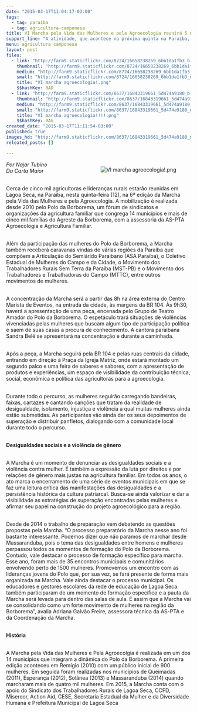 ```yaml
---
date: "2015-03-17T11:04:17-03:00"
tags:
  - tag: paraíba
  - tag: agricultura-camponesa
title: VI Marcha pela Vida das Mulheres e pela Agroecologia reunirá 5 mil em Lagoa Seca
support_line: "A atividade, que acontece na próxima quinta na Paraíba, receberá agricultoras de todo o estado."
menu: agricultura camponesa
layout: post
files:
  - link: "http://farm9.staticflickr.com/8724/16658238269_6bb1da1fb3_b.jpg"
    thumbnail: "http://farm9.staticflickr.com/8724/16658238269_6bb1da1fb3_t.jpg"
    medium: "http://farm9.staticflickr.com/8724/16658238269_6bb1da1fb3_z.jpg"
    small: "http://farm9.staticflickr.com/8724/16658238269_6bb1da1fb3_n.jpg"
    title: "VI marcha agroecologia!.png"
    $$hashKey: 0AD
  - link: "http://farm9.staticflickr.com/8637/16843319661_5d474a9180_b.jpg"
    thumbnail: "http://farm9.staticflickr.com/8637/16843319661_5d474a9180_t.jpg"
    medium: "http://farm9.staticflickr.com/8637/16843319661_5d474a9180_z.jpg"
    small: "http://farm9.staticflickr.com/8637/16843319661_5d474a9180_n.jpg"
    title: "VI marcha agroecologia!!!!.png"
    $$hashKey: 0AG
created_date: "2015-03-17T11:11:54-03:00"
published: true
images_hd: "http://farm9.staticflickr.com/8637/16843319661_5d474a9180_n.jpg"
releated_posts: []

---
```

<figure class="image" style="float:right"><img alt="VI marcha agroecologia!.png" src="http://farm9.staticflickr.com/8724/16658238269_6bb1da1fb3_b.jpg" />
<figcaption></figcaption>
</figure>

<p><em>Por Najar Tubino<br />
Da Carta Maior</em></p>

<p><br />
Cerca de cinco mil agricultoras e lideran&ccedil;as rurais estar&atilde;o reunidas em Lagoa Seca, na Para&iacute;ba, nesta quinta-feira (12), na 6&ordf; edi&ccedil;&atilde;o da Marcha pela Vida das Mulheres e pela Agroecologia. A mobiliza&ccedil;&atilde;o &eacute; realizada desde 2010 pelo Polo da Borborema, um f&oacute;rum de sindicatos e organiza&ccedil;&otilde;es da agricultura familiar que congrega 14 munic&iacute;pios e mais de cinco mil fam&iacute;lias do Agreste da Borborema, com a assessoria da AS-PTA Agroecologia e Agricultura Familiar.</p>

<p><br />
Al&eacute;m da participa&ccedil;&atilde;o das mulheres do Polo da Borborema, a Marcha tamb&eacute;m receber&aacute; caravanas vindas de v&aacute;rias regi&otilde;es da Para&iacute;ba que comp&otilde;em a Articula&ccedil;&atilde;o do Semi&aacute;rido Paraibano (ASA Para&iacute;ba), o Coletivo Estadual de Mulheres do Campo e da Cidade, o Movimento dos Trabalhadores Rurais Sem Terra da Para&iacute;ba (MST-PB) e o Movimento dos Trabalhadores e Trabalhadoras do Campo (MTTC), entre outros movimentos de mulheres.</p>

<p><br />
A concentra&ccedil;&atilde;o da Marcha ser&aacute; a partir das 8h na &aacute;rea externa do Centro Marista de Eventos, na entrada da cidade, &agrave;s margens da BR 104. &Agrave;s 9h30, haver&aacute; a apresenta&ccedil;&atilde;o de uma pe&ccedil;a, encenada pelo Grupo de Teatro Amador do Polo da Borborema. O espet&aacute;culo trar&aacute; situa&ccedil;&otilde;es de viol&ecirc;ncias vivenciadas pelas mulheres que buscam algum tipo de participa&ccedil;&atilde;o pol&iacute;tica e saem de suas casas a procura de conhecimento. A cantora paraibana Sandra Bel&ecirc; se apresentar&aacute; na concentra&ccedil;&atilde;o e durante a caminhada.</p>

<p><br />
Ap&oacute;s a pe&ccedil;a, a Marcha seguir&aacute; pela BR 104 e pelas ruas centrais da cidade, entrando em dire&ccedil;&atilde;o &agrave; Pra&ccedil;a da Igreja Matriz, onde estar&aacute; montado um segundo palco e uma feira de saberes e sabores, com a apresenta&ccedil;&atilde;o de produtos e experi&ecirc;ncias, um espa&ccedil;o de visibilidade da contribui&ccedil;&atilde;o t&eacute;cnica, social, econ&ocirc;mica e pol&iacute;tica das agricultoras para a agroecologia.</p>

<p><br />
Durante todo o percurso, as mulheres seguir&atilde;o carregando bandeiras, faixas, cartazes e cantando can&ccedil;&otilde;es que tratam da realidade de desigualdade, isolamento, injusti&ccedil;a e viol&ecirc;ncia a qual muitas mulheres ainda est&atilde;o submetidas. As participantes v&atilde;o ainda dar os seus depoimentos de supera&ccedil;&atilde;o e distribuir panfletos, dialogando com a comunidade local durante todo o percurso.</p>

<p><br />
<strong>Desigualdades sociais e a viol&ecirc;ncia de g&ecirc;nero</strong></p>

<p><br />
A Marcha &eacute; um momento de denunciar as desigualdades sociais e a viol&ecirc;ncia contra mulher. &Eacute; tamb&eacute;m a express&atilde;o da luta por direitos e por rela&ccedil;&otilde;es de g&ecirc;nero mais justas na agricultura familiar. Em todos os anos, o ato marca o encerramento de uma s&eacute;rie de eventos municipais em que se faz uma leitura cr&iacute;tica das manifesta&ccedil;&otilde;es das desigualdades e a persist&ecirc;ncia hist&oacute;rica da cultura patriarcal. Busca-se ainda valorizar e dar a visibilidade as estrat&eacute;gias de supera&ccedil;&atilde;o encontradas pelas mulheres e afirmar seu papel na constru&ccedil;&atilde;o do projeto agroecol&oacute;gico para a regi&atilde;o.</p>

<p><br />
Desde de 2014 o trabalho de prepara&ccedil;&atilde;o vem debatendo as quest&otilde;es propostas pela Marcha. &ldquo;O processo preparat&oacute;rio da Marcha nesse ano foi bastante interessante. Podemos dizer que n&atilde;o paramos de marchar desde Massaranduba, pois o tema das desigualdades entre homens e mulheres perpassou todos os momentos de forma&ccedil;&atilde;o do Polo da Borborema. Contudo, vale destacar o processo de forma&ccedil;&atilde;o espec&iacute;fico para marcha. Esse ano, foram mais de 35 encontros municipais e comunit&aacute;rios envolvendo perto de 1500 mulheres. Promovemos um encontro com as lideran&ccedil;as jovens do Polo que, por sua vez, se far&aacute; presente de forma mais organizada na Marcha. Vale ainda destacar o processo municipal. Os educadores e gestores escolares da rede de educa&ccedil;&atilde;o de Lagoa Seca tamb&eacute;m participaram de um momento de forma&ccedil;&atilde;o espec&iacute;fico e a pauta da Marcha ser&aacute; levada para dentro das salas de aula. &Eacute; assim que a Marcha vai se consolidando como um forte movimento de mulheres na regi&atilde;o da Borborema&rdquo;, avalia Adriana Galv&atilde;o Freire, assessora t&eacute;cnica da AS-PTA e da Coordena&ccedil;&atilde;o da Marcha.</p>

<p><br />
<strong>Hist&oacute;ria</strong></p>

<p><br />
A Marcha pela Vida das Mulheres e Pela Agroecolgia &eacute; realizada em um dos 14 munic&iacute;pios que integram a din&acirc;mica do Polo da Borborema. A primeira edi&ccedil;&atilde;o aconteceu em Rem&iacute;gio (2010) com um p&uacute;blico inicial de 900 mulheres. Em seguida foram realizadas nos munic&iacute;pios de Queimadas (2011), Esperan&ccedil;a (2012), Sol&acirc;nea (2013) e Massaranduba (2014) quando marcharam mais de quatro mil mulheres. Em 2015, a Marcha conta com o apoio do Sindicato dos Trabalhadores Rurais de Lagoa Seca, CCFD, Misereor, Action Aid, CESE, Secretaria Estadual da Mulher e da Diversidade Humana e Prefeitura Municipal de Lagoa Seca</p>
